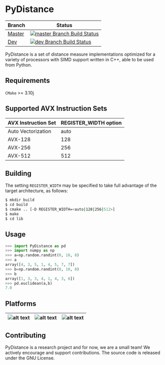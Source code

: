 # PyDistance 

| Branch |Status|
|--------|------------|
| [Master](https://github.com/hpc-fci-mackenzie/PyDistance/) |[![master Branch Build Status](https://travis-ci.org/hpc-fci-mackenzie/PyDistance.svg?branch=master)](https://travis-ci.org/hpc-fci-mackenzie/PyDistance)|
| [Dev](https://github.com/hpc-fci-mackenzie/PyDistance/tree/dev)    |[![dev Branch Build Status](https://travis-ci.org/hpc-fci-mackenzie/PyDistance.svg?branch=dev)](https://travis-ci.org/hpc-fci-mackenzie/PyDistance)|

PyDistance is a set of distance measure implementations optimized for a variety of processors with SIMD support written in C++, able to be used from Python.

## Requirements

`CMake` >= 3.10j

## Supported AVX Instruction Sets

| AVX Instruction Set |REGISTER_WIDTH option|
|--------|------------|
|Auto Vectorization |auto|
|AVX-128 |128|
|AVX-256 |256|
|AVX-512 |512|

## Building

The setting `REGISTER_WIDTH` may be specified to take full advantage of the target architecture, as follows:

``` bash
$ mkdir build 
$ cd build
$ cmake .. [-D REGISTER_WIDTH=<auto|128|256|512>]
$ make
$ cd lib
```

<!-- ## Features -->

## Usage

``` python
>>> import PyDistance as pd
>>> import numpy as np
>>> a=np.random.randint(0, 10, 8)
>>> a
array([4, 3, 5, 1, 4, 5, 7, 7])
>>> b=np.random.randint(0, 10, 8)
>>> b
array([1, 3, 3, 4, 1, 4, 3, 6])
>>> pd.euclidean(a,b)
7.0
```

## Platforms
|![alt text](https://img.icons8.com/ios/24/000000/linux.png)|![alt text](https://img.icons8.com/material/24/000000/mac-os.png)|![alt text](https://img.icons8.com/material/24/000000/windows-logo.png)|
|-|-|-|

## Contributing
PyDistance is a research project and for now, we are a small team! 
We actively encourage and support contributions. 
The source code is released under the GNU License.
